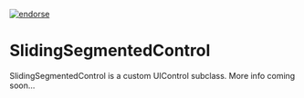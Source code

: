 [![endorse](http://api.coderwall.com/daltonclaybrook/endorsecount.png)](http://coderwall.com/daltonclaybrook)

SlidingSegmentedControl
=======================

SlidingSegmentedControl is a custom UIControl subclass. More info coming soon...
